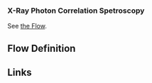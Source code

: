 
### X-Ray Photon Correlation Spetroscopy

See [the Flow](https://github.com/ANL-Braid/flows#x-ray-photon-correlation-spetroscopy).


## Flow Definition

## Links